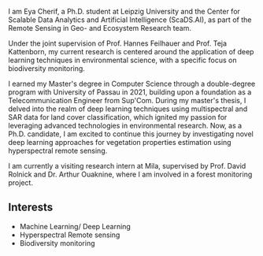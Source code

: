I am Eya Cherif, a Ph.D. student at Leipzig University and the Center for Scalable Data Analytics and Artificial Intelligence (ScaDS.AI), as part of the Remote Sensing in Geo- and Ecosystem Research team. 

Under the joint supervision of Prof. Hannes Feilhauer and Prof. Teja Kattenborn, my current research is centered around the application of deep learning techniques in environmental science, with a specific focus on biodiversity monitoring. 

I earned my Master's degree in Computer Science through a double-degree program with University of Passau in 2021, building upon a foundation as a Telecommunication Engineer from Sup'Com. During my master's thesis, I delved into the realm of deep learning techniques using multispectral and SAR data for land cover classification, which ignited my passion for leveraging advanced technologies in environmental research. Now, as a Ph.D. candidate, I am excited to continue this journey by investigating novel deep learning approaches for vegetation properties estimation using hyperspectral remote sensing.

I am currently a visiting research intern at Mila, supervised by Prof. David Rolnick and Dr. Arthur Ouaknine, where I am involved in a forest monitoring project.

## Interests
* Machine Learning/ Deep Learning
* Hyperspectral Remote sensing
* Biodiversity monitoring
